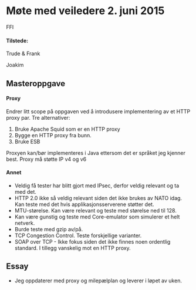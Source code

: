 Møte med veiledere 2. juni 2015
====================
FFI

#### Tilstede:

Trude & Frank

Joakim

Masteroppgave
-----------------
#### Proxy
Endrer litt scope på oppgaven ved å introdusere implementering av et HTTP proxy par. Tre alternativer:
1. Bruke Apache Squid som er en HTTP proxy
2. Bygge en HTTP proxy fra bunn.
3. Bruke ESB

Proxyen kan/bør implementeres i Java ettersom det er språket jeg kjenner best. Proxy må støtte IP v4 og v6

#### Annet
* Veldig få tester har blitt gjort med IPsec, derfor veldig relevant og ta med det.
* HTTP 2.0 ikke så veldig relevant siden det ikke brukes av NATO idag. Kan teste med det hvis applikasjonsserverene støtter det.
* MTU-størelse. Kan være relevant og teste med størelse ned til 128.
* Kan være gunstig og teste med Core-emulator som simulerer et helt netverk.
* Burde teste med gzip av/på.
* TCP Congestion Control. Teste forskjellige varianter.
* SOAP over TCP - Ikke fokus siden det ikke finnes noen ordentlig standard. I tillegg vanskelig mot en HTTP proxy.


Essay
-------------------
* Jeg oppdaterer med proxy og milepælplan og leverer i løpet av uken.
